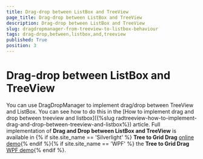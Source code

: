 ```yaml
---
title: Drag-drop between ListBox and TreeView
page_title: Drag-drop between ListBox and TreeView
description: Drag-drop between ListBox and TreeView
slug: dragdropmanager-from-treeview-to-listbox-behaviour
tags: drag-drop,between,listbox,and,treeview
published: True
position: 3
---
```


# Drag-drop between ListBox and TreeView

You can use DragDropManager to implement drag/drop between TreeView and ListBox. You can see how to do this in the [How to implement drag and drop between treeview and listbox]({%slug radtreeview-how-to-implement-drag-and-drop-between-treeview-and-listbox%}) article. Full implementation of __Drag and Drop between ListBox and TreeView__ is available in {% if site.site_name == 'Silverlight' %} __Tree to Grid Drag__ [online demo](https://demos.telerik.com/silverlight/#DragAndDrop/TreeToGrid){% endif %}{% if site.site_name == 'WPF' %} the __Tree to Grid Drag__ [WPF demo](https://demos.telerik.com/wpf/#DragAndDrop/TreeToGrid){% endif %}.